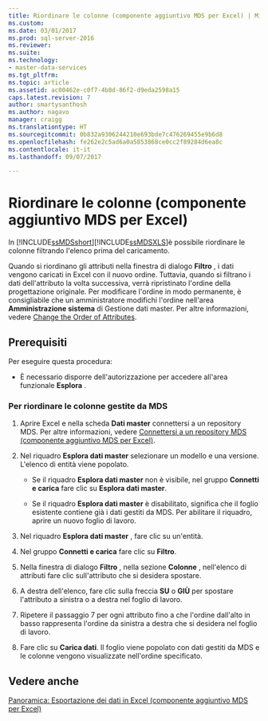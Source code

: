 ```yaml
---
title: Riordinare le colonne (componente aggiuntivo MDS per Excel) | Microsoft Docs
ms.custom: 
ms.date: 03/01/2017
ms.prod: sql-server-2016
ms.reviewer: 
ms.suite: 
ms.technology:
- master-data-services
ms.tgt_pltfrm: 
ms.topic: article
ms.assetid: ac00462e-c0f7-4b8d-86f2-d9eda2598a15
caps.latest.revision: 7
author: smartysanthosh
ms.author: nagavo
manager: craigg
ms.translationtype: HT
ms.sourcegitcommit: 0b832a9306244210e693bde7c476269455e9b6d8
ms.openlocfilehash: fe262e2c5ad6a0a5853868ce0cc2f89284d6ea8c
ms.contentlocale: it-it
ms.lasthandoff: 09/07/2017

---
```

# <a name="reorder-columns-mds-add-in-for-excel"></a>Riordinare le colonne (componente aggiuntivo MDS per Excel)
  In [!INCLUDE[ssMDSshort](../../includes/ssmdsshort-md.md)][!INCLUDE[ssMDSXLS](../../includes/ssmdsxls-md.md)]è possibile riordinare le colonne filtrando l'elenco prima del caricamento.  
  
 Quando si riordinano gli attributi nella finestra di dialogo **Filtro** , i dati vengono caricati in Excel con il nuovo ordine. Tuttavia, quando si filtrano i dati dell'attributo la volta successiva, verrà ripristinato l'ordine della progettazione originale. Per modificare l'ordine in modo permanente, è consigliabile che un amministratore modifichi l'ordine nell'area **Amministrazione sistema** di Gestione dati master. Per altre informazioni, vedere [Change the Order of Attributes](../../master-data-services/change-the-order-of-attributes.md).  
  
## <a name="prerequisites"></a>Prerequisiti  
 Per eseguire questa procedura:  
  
-   È necessario disporre dell'autorizzazione per accedere all'area funzionale **Esplora** .  
  
### <a name="to-reorder-mds-managed-columns"></a>Per riordinare le colonne gestite da MDS  
  
1.  Aprire Excel e nella scheda **Dati master** connettersi a un repository MDS. Per altre informazioni, vedere [Connettersi a un repository MDS &#40;componente aggiuntivo MDS per Excel&#41;](../../master-data-services/microsoft-excel-add-in/connect-to-an-mds-repository-mds-add-in-for-excel.md).  
  
2.  Nel riquadro **Esplora dati master** selezionare un modello e una versione. L'elenco di entità viene popolato.  
  
    -   Se il riquadro **Esplora dati master** non è visibile, nel gruppo **Connetti e carica** fare clic su **Esplora dati master**.  
  
    -   Se il riquadro **Esplora dati master** è disabilitato, significa che il foglio esistente contiene già i dati gestiti da MDS. Per abilitare il riquadro, aprire un nuovo foglio di lavoro.  
  
3.  Nel riquadro **Esplora dati master** , fare clic su un'entità.  
  
4.  Nel gruppo **Connetti e carica** fare clic su **Filtro**.  
  
5.  Nella finestra di dialogo **Filtro** , nella sezione **Colonne** , nell'elenco di attributi fare clic sull'attributo che si desidera spostare.  
  
6.  A destra dell'elenco, fare clic sulla freccia **SU** o **GIÙ** per spostare l'attributo a sinistra o a destra nel foglio di lavoro.  
  
7.  Ripetere il passaggio 7 per ogni attributo fino a che l'ordine dall'alto in basso rappresenta l'ordine da sinistra a destra che si desidera nel foglio di lavoro.  
  
8.  Fare clic su **Carica dati**. Il foglio viene popolato con dati gestiti da MDS e le colonne vengono visualizzate nell'ordine specificato.  
  
## <a name="see-also"></a>Vedere anche  
 [Panoramica: Esportazione dei dati in Excel &#40;componente aggiuntivo MDS per Excel&#41;](../../master-data-services/microsoft-excel-add-in/overview-exporting-data-to-excel-mds-add-in-for-excel.md)  
  
  
